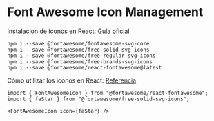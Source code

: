 # Font Awesome Icon Management

Instalacion de iconos en React:
[Guía oficial](https://docs.fontawesome.com/web/use-with/react)
```Node
npm i --save @fortawesome/fontawesome-svg-core
npm i --save @fortawesome/free-solid-svg-icons
npm i --save @fortawesome/free-regular-svg-icons
npm i --save @fortawesome/free-brands-svg-icons
npm i --save @fortawesome/react-fontawesome@latest
```
Cómo utilizar los iconos en React: 
[Referencia](https://docs.fontawesome.com/web/use-with/react)

```React
import { FontAwesomeIcon } from "@fortawesome/react-fontawesome";
import { faStar } from "@fortawesome/free-solid-svg-icons";

<FontAwesomeIcon icon={faStar} />
```